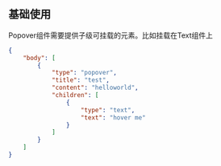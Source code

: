 ## 基础使用

Popover组件需要提供子级可挂载的元素。比如挂载在Text组件上 

```json
{
    "body": [
        {
            "type": "popover",
            "title": "test",
            "content": "helloworld",
            "children": [
                {
                    "type": "text",
                    "text": "hover me"
                }
            ]
        }
    ]
}
```